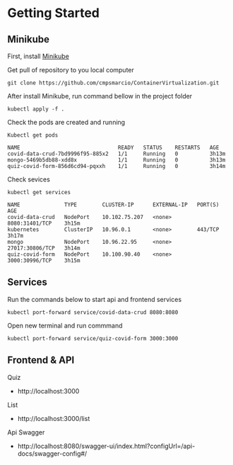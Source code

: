 # Getting Started

## Minikube

First, install [Minikube](https://minikube.sigs.k8s.io/docs/start/)

Get pull of repository to you local computer

```
git clone https://github.com/cmpsmarcio/ContainerVirtualization.git
```

After install Minikube, run command bellow in the project folder

```
kubectl apply -f .
```

Check the pods are created and running

```
Kubectl get pods

NAME                               READY   STATUS    RESTARTS   AGE
covid-data-crud-7bd9996f95-885x2   1/1     Running   0          3h13m
mongo-5469b5db88-xdd8x             1/1     Running   0          3h13m
quiz-covid-form-856d6cd94-pqxxh    1/1     Running   0          3h14m
```

Check sevices

```
kubectl get services

NAME              TYPE        CLUSTER-IP      EXTERNAL-IP   PORT(S)           AGE
covid-data-crud   NodePort    10.102.75.207   <none>        8080:31401/TCP    3h15m
kubernetes        ClusterIP   10.96.0.1       <none>        443/TCP           3h17m
mongo             NodePort    10.96.22.95     <none>        27017:30806/TCP   3h14m
quiz-covid-form   NodePort    10.100.90.40    <none>        3000:30996/TCP    3h15m
```

## Services

Run the commands below to start api and frontend services

```
kubectl port-forward service/covid-data-crud 8080:8080
```

Open new terminal and run commmand

```
kubectl port-forward service/quiz-covid-form 3000:3000

```

## Frontend & API

Quiz
- http://localhost:3000

List
- http://localhost:3000/list

Api Swagger

- http://localhost:8080/swagger-ui/index.html?configUrl=/api-docs/swagger-config#/
